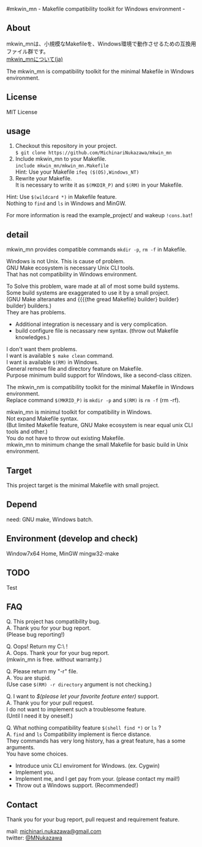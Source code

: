 #mkwin_mn - Makefile compatibility toolkit for Windows environment -


## About
mkwin_mnは、小規模なMakefileを、Windows環境で動作させるための互換用ファイル群です。  
[mkwin_mnについて(ja)](http://michinari.nukazawa.com/mkwin_mn_released.html)  

The mkwin_mn is compatibility toolkit for the minimal Makefile in Windows environment.  

## License
MIT License  

## usage
1. Checkout this repository in your project.  
	`$ git clone https://github.com/MichinariNukazawa/mkwin_mn`  
2. Include mkwin_mn to your Makefile.  
	`include mkwin_mn/mkwin_mn.Makefile`  
	Hint: Use your Makefile `ifeq ($(OS),Windows_NT)`  
3. Rewrite your Makefile.  
	It is necessary to write it as `$(MKDIR_P)` and `$(RM)` in your Makefile.  

Hint: Use `$(wildcard *)` in Makefile feature.  
Nothing to `find` and `ls` in Windows and MinGW.  

For more information is read the example_project/ and wakeup `!cons.bat`!  

## detail
mkwin_mn provides compatible commands `mkdir -p`, `rm -f` in Makefile.  

Windows is not Unix. This is cause of problem.  
GNU Make ecosystem is necessary Unix CLI tools.  
That has not compatibility in Windows environment.  

To Solve this problem, ware made at all of most some build systems.  
Some build systems are exaggerated to use it by a small project.  
(GNU Make alteranates and {{{{the gread Makefile} builder} builder} builder} builders.)  
They are has problems.
 * Additional integration is necessary and is very complication.
 * build configure file is necassary new syntax. (throw out Makefile knowledges.)

I don't want them problems.  
I want is available `$ make clean` command.  
I want is available `$(RM)` in Windows.  
General remove file and directory feature on Makefile.  
Purpose minimum build support for Windows, like a second-class citizen.  

The mkwin_nm is compatibility toolkit for the minimal Makefile in Windows environment.  
Replace command `$(MKRID_P)` is `mkdir -p` and `$(RM)` is `rm -f` (rm -rf).  

mkwin_mn is minimul toolkit for compatibility in Windows.  
Not expand Makefile syntax.  
(But limited Makefile feature, GNU Make ecosystem is near equal unix CLI tools and other.)  
You do not have to throw out existing Makefile.  
mkwin_mn to minimum change the small Makefile for basic build in Unix environment.  

## Target
This project target is the minimal Makefile with small project.  

## Depend
need: GNU make, Windows batch.  

## Environment (develop and check)
Window7x64 Home, MinGW mingw32-make  

## TODO
Test  

## FAQ
Q. This project has compatibility bug.  
A. Thank you for your bug report.  
   (Please bug reporting!)  

Q. Oops! Return my C:\ !  
A. Oops. Thank your for your bug report.  
   (mkwin_mn is free. without warranty.)  

Q. Please return my "-r" file.  
A. You are stupid.  
   (Use case `$(RM) -r directory` argument is not checking.)  

Q. I want to *$(please let your favorite feature enter)* support.  
A. Thank you for your pull request.  
   I do not want to implement such a troublesome feature.  
   (Until I need it by oneself.)  

Q. What nothing compatibility feature `$(shell find *)` or `ls` ?  
A. `find` and `ls` Compatibility implement is fierce distance.  
   They commands has very long history, has a great feature, has a some arguments.  
   You have some choices.  
 * Introduce unix CLI enviroment for Windows. (ex. Cygwin)
 * Implement you.
 * Implement me, and I get pay from your. (please contact my mail!)
 * Throw out a Windows support. (Recommended!)

## Contact
Thank you for your bug report, pull request and requirement feature.  

mail: [michinari.nukazawa@gmail.com](mailto:michinari.nukazawa@gmail.com)  
twitter: [@MNukazawa](https://twitter.com/MNukazawa)  

